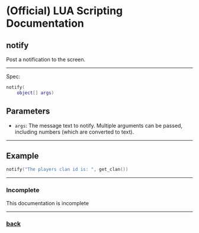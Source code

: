 
# (Official) LUA Scripting Documentation

## notify

Post a notification to the screen.

___

Spec:

```lua
notify(
	object[] args)
```

## Parameters

- `args`: The message text to notify. Multiple arguments can be passed, including numbers (which are converted to text).

___

## Example

```lua
notify("The players clan id is: ", get_clan())
```

___

### Incomplete

This documentation is incomplete

___

### [back](../other)
